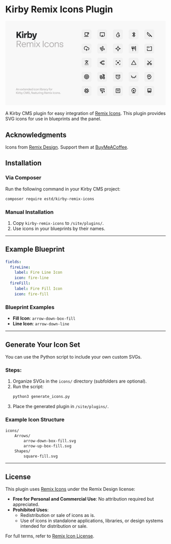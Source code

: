 
# Kirby Remix Icons Plugin

![Kirby Remix Icons](kirb-remix-hero.png)

A Kirby CMS plugin for easy integration of [Remix Icons](https://remixicon.com/). This plugin provides SVG icons for use in blueprints and the panel.

## Acknowledgments
Icons from [Remix Design](https://remixicon.com/). Support them at [BuyMeACoffee](https://buymeacoffee.com/remixdesign).

## Installation

### Via Composer
Run the following command in your Kirby CMS project:
```bash
composer require estd/kirby-remix-icons
```

### Manual Installation
1. Copy `kirby-remix-icons` to `/site/plugins/`.
2. Use icons in your blueprints by their names.

---

## Example Blueprint
```yaml
fields:
  fireLine:
    label: Fire Line Icon
    icon: fire-line
  fireFill:
    label: Fire Fill Icon
    icon: fire-fill
```

### Blueprint Examples
- **Fill Icon**: `arrow-down-box-fill`
- **Line Icon**: `arrow-down-line`

---

## Generate Your Icon Set
You can use the Python script to include your own custom SVGs.

### Steps:
1. Organize SVGs in the `icons/` directory (subfolders are optional).
2. Run the script:
   ```bash
   python3 generate_icons.py
   ```
3. Place the generated plugin in `/site/plugins/`.

### Example Icon Structure
```
icons/
    Arrows/
        arrow-down-box-fill.svg
        arrow-up-box-fill.svg
    Shapes/
        square-fill.svg
```

---

## License
This plugin uses [Remix Icons](https://remixicon.com/) under the Remix Design license:
- **Free for Personal and Commercial Use**: No attribution required but appreciated.
- **Prohibited Uses**:
  - Redistribution or sale of icons as is.
  - Use of icons in standalone applications, libraries, or design systems intended for distribution or sale.

For full terms, refer to [Remix Icon License](https://remixicon.com/license).
